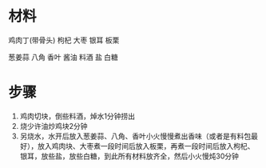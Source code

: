 # 材料
鸡肉丁(带骨头)
枸杞
大枣
银耳
板栗

葱姜蒜 八角 香叶 酱油
料酒 盐 白糖 
# 步骤
1. 鸡肉切块，倒些料酒，焯水1分钟捞出
2. 烧少许油炒鸡块2分钟
3. 另烧水，水开后放入葱姜蒜、八角、香叶小火慢慢煮出香味（或者是有料包最好），放入鸡肉块、大枣煮一段时间后放入板栗，再煮一段时间后放入枸杞、银耳，放些盐，放些白糖，到此所有材料放齐全，然后小火慢炖30分钟
